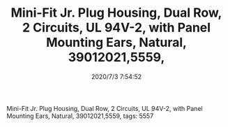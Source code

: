 ﻿---
layout: post 
title: Mini-Fit Jr. Plug Housing, Dual Row, 2 Circuits, UL 94V-2, with Panel Mounting Ears, Natural, 39012021,5559,
tags: 5557
categories: housing-terminal
overview: Mini-Fit Jr. Plug Housing, Dual Row, 2 Circuits, UL 94V-2, with Panel Mounting Ears, Natural
series: 5557
part_number: 39012021
thumb_img: static/202007/418-thumb-20200703155534.jpg
image: static/202007/418-20200703155534.jpg
date: 2020/7/3 7:54:52
---



Mini-Fit Jr. Plug Housing, Dual Row, 2 Circuits, UL 94V-2, with Panel Mounting Ears, Natural, 39012021,5559,
tags: 5557